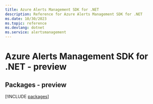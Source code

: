 ```yaml
---
title: Azure Alerts Management SDK for .NET
description: Reference for Azure Alerts Management SDK for .NET
ms.date: 10/30/2023
ms.topic: reference
ms.devlang: dotnet
ms.service: alertsmanagement
---
```

# Azure Alerts Management SDK for .NET - preview
## Packages - preview
[!INCLUDE [packages](alerts-management-index.md)]